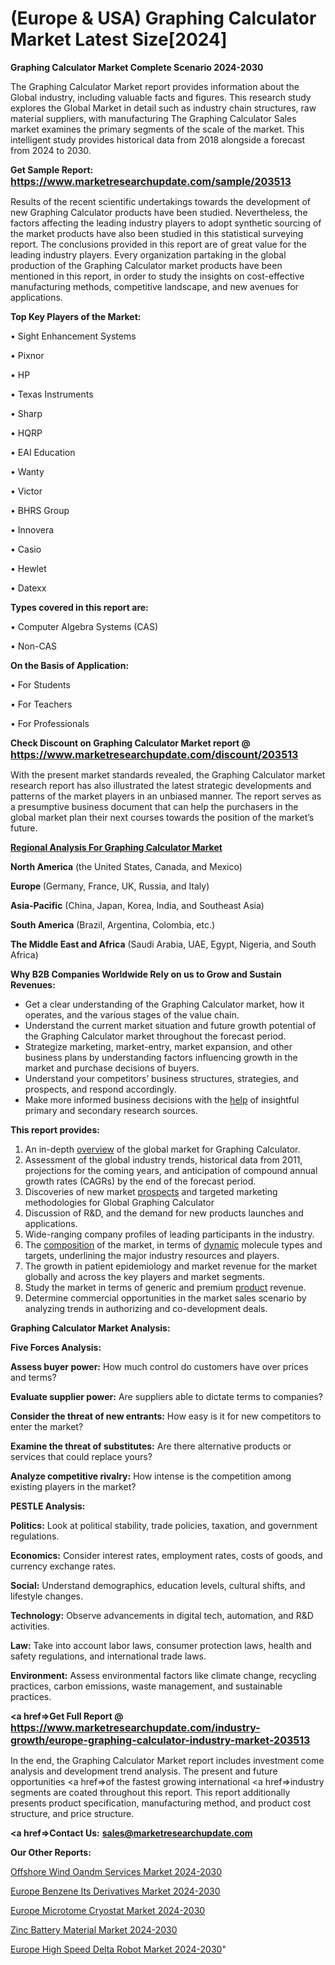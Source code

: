 # (Europe & USA) Graphing Calculator Market Latest Size[2024]

<strong>Graphing Calculator Market Complete Scenario 2024-2030</strong>

The Graphing Calculator Market report provides information about the Global industry, including valuable facts and figures. This research study explores the Global Market in detail such as industry chain structures, raw material suppliers, with manufacturing The Graphing Calculator Sales market examines the primary segments of the scale of the market. This intelligent study provides historical data from 2018 alongside a forecast from 2024 to 2030.

<strong>Get Sample Report: <a href=https://www.marketresearchupdate.com/sample/203513><font size=3 color=#0000ff>https://www.marketresearchupdate.com/sample/203513</font></a></strong>

Results of the recent scientific undertakings towards the development of new Graphing Calculator products have been studied. Nevertheless, the factors affecting the leading industry players to adopt synthetic sourcing of the market products have also been studied in this statistical surveying report. The conclusions provided in this report are of great value for the leading industry players. Every organization partaking in the global production of the Graphing Calculator market products have been mentioned in this report, in order to study the insights on cost-effective manufacturing methods, competitive landscape, and new avenues for applications.

<strong>Top Key Players of the Market:</strong>

• Sight Enhancement Systems

• Pixnor

• HP

• Texas Instruments

• Sharp

• HQRP

• EAI Education

• Wanty

• Victor

• BHRS Group

• Innovera

• Casio

• Hewlet

• Datexx

<strong>Types covered in this report are: </strong>

• Computer Algebra Systems (CAS)

• Non-CAS

<strong>On the Basis of Application:</strong>

• For Students

• For Teachers

• For Professionals

<strong>Check Discount on Graphing Calculator Market report @ <a href=https://www.marketresearchupdate.com/discount/203513><font size=3 color=#0000ff>https://www.marketresearchupdate.com/discount/203513</font></a></strong>

With the present market standards revealed, the Graphing Calculator market research report has also illustrated the latest strategic developments and patterns of the market players in an unbiased manner. The report serves as a presumptive business document that can help the purchasers in the global market plan their next courses towards the position of the market’s future.

<strong><u><b>Regional Analysis For Graphing Calculator Market</b></u></strong>

<strong><b>North America</b></strong> (the United States, Canada, and Mexico)

<strong><b>Europe </b></strong>(Germany, France, UK, Russia, and Italy)

<strong><b>Asia-Pacific</b></strong> (China, Japan, Korea, India, and Southeast Asia)

<strong><b>South America</b></strong> (Brazil, Argentina, Colombia, etc.)

<strong><b>The Middle East and Africa</b></strong> (Saudi Arabia, UAE, Egypt, Nigeria, and South Africa)

<strong>Why B2B Companies Worldwide Rely on us to Grow and Sustain Revenues:</strong>
<ul>
  <li>Get a clear understanding of the Graphing Calculator market, how it operates, and the various stages of the value chain.</li>
  <li>Understand the current market situation and future growth potential of the Graphing Calculator market throughout the forecast period.</li>
  <li>Strategize marketing, market-entry, market expansion, and other business plans by understanding factors influencing growth in the market and purchase decisions of buyers.</li>
  <li>Understand your competitors’ business structures, strategies, and prospects, and respond accordingly.</li>
  <li>Make more informed business decisions with the <a href=ASDF991299>help</a> of insightful primary and secondary research sources.</li>
</ul>
<strong>This report provides:</strong>
<ol>
  <li>An in-depth <a href=>overview</a> of the global market for Graphing Calculator.</li>
  <li>Assessment of the global industry trends, historical data from 2011, projections for the coming years, and anticipation of compound annual growth rates (CAGRs) by the end of the forecast period.</li>
  <li>Discoveries of new market <a href=>prospects</a> and targeted marketing methodologies for Global Graphing Calculator</li>
  <li>Discussion of R&amp;D, and the demand for new products launches and applications.</li>
  <li>Wide-ranging company profiles of leading participants in the industry.</li>
  <li>The <a href=ASDF881288>composition</a> of the market, in terms of <a href=>dynamic</a> molecule types and targets, underlining the major industry resources and players.</li>
  <li>The growth in patient epidemiology and market revenue for the market globally and across the key players and market segments.</li>
  <li>Study the market in terms of generic and premium <a href=>product</a> revenue.</li>
  <li>Determine commercial opportunities in the market sales scenario by analyzing trends in authorizing and co-development deals.</li>
</ol>

<strong>Graphing Calculator Market Analysis:</strong>

<strong>Five Forces Analysis:</strong>

<strong>Assess buyer power:</strong> How much control do customers have over prices and terms?

<strong>Evaluate supplier power:</strong> Are suppliers able to dictate terms to companies?

<strong>Consider the threat of new entrants:</strong> How easy is it for new competitors to enter the market?

<strong>Examine the threat of substitutes:</strong> Are there alternative products or services that could replace yours?

<strong>Analyze competitive rivalry:</strong> How intense is the competition among existing players in the market?

<strong>PESTLE Analysis:</strong>

<strong>Politics:</strong> Look at political stability, trade policies, taxation, and government regulations.

<strong>Economics:</strong> Consider interest rates, employment rates, costs of goods, and currency exchange rates.

<strong>Social:</strong> Understand demographics, education levels, cultural shifts, and lifestyle changes.

<strong>Technology:</strong> Observe advancements in digital tech, automation, and R&D activities.

<strong>Law:</strong> Take into account labor laws, consumer protection laws, health and safety regulations, and international trade laws.

<strong>Environment:</strong> Assess environmental factors like climate change, recycling practices, carbon emissions, waste management, and sustainable practices.

<strong><a href=>Get Full Report</a> @ <a href=https://www.marketresearchupdate.com/industry-growth/europe-graphing-calculator-industry-market-203513><font size=3 color=#0000ff>https://www.marketresearchupdate.com/industry-growth/europe-graphing-calculator-industry-market-203513</font></a></strong>

In the end, the Graphing Calculator Market report includes investment come analysis and development trend analysis. The present and future opportunities <a href=>of</a> the fastest growing international <a href=>industry</a> segments are coated throughout this report. This report additionally presents product specification, manufacturing method, and product cost structure, and price structure.

<strong><a href=><strong>Contact Us:</strong></a></strong>
<strong>sales@marketresearchupdate.com</strong>

<strong>Our Other Reports:</strong>

<a href=https://www.linkedin.com/pulse/offshore-wind-oandm-services-market-growth-possibilities>Offshore Wind Oandm Services Market 2024-2030</a>

<a href=https://www.linkedin.com/pulse/europe-benzene-its-derivatives-market-size-upcoming>Europe Benzene Its Derivatives Market 2024-2030</a>

<a href=https://www.linkedin.com/pulse/europe-microtome-cryostat-market-overview>Europe Microtome Cryostat Market 2024-2030</a>

<a href=https://www.linkedin.com/pulse/zinc-battery-material-market-2023-2029-thriving-f9p4f/>Zinc Battery Material Market 2024-2030</a>

<a href=https://www.linkedin.com/pulse/europe-high-speed-delta-robot-market-research-tmttf/>Europe High Speed Delta Robot Market 2024-2030</a>"

